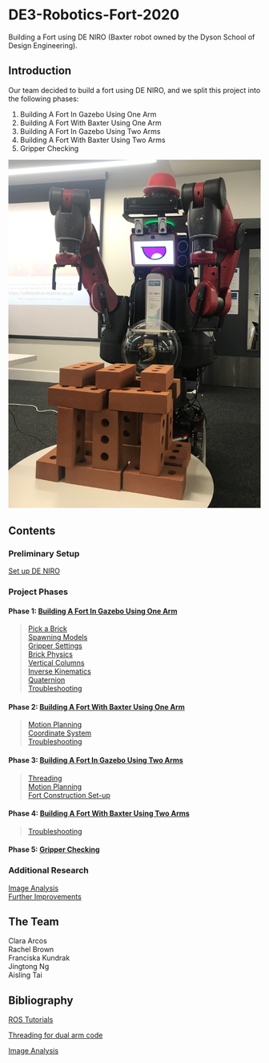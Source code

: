 # DE3-Robotics-Fort-2020
Building a Fort using DE NIRO (Baxter robot owned by the Dyson School of Design Engineering).
## Introduction
Our team decided to build a fort using DE NIRO, and we split this project into the following phases:
1. Building A Fort In Gazebo Using One Arm
2. Building A Fort With Baxter Using One Arm
3. Building A Fort In Gazebo Using Two Arms
4. Building A Fort With Baxter Using Two Arms
5. Gripper Checking

![Image of DENIRO after building the Fort](https://github.com/fkundrak/DE3-Robotics-Fort-2020/blob/master/img/deniro_fort.jpg)

## Contents

### Preliminary Setup
[Set up DE NIRO](https://github.com/fkundrak/DE3-Robotics-Fort-2020/wiki/Set-up-DE-NIRO)

### Project Phases

#### Phase 1: [Building A Fort In Gazebo Using One Arm](https://github.com/fkundrak/DE3-Robotics-Fort-2020/wiki/Phase-1:-Building-A-Fort-In-Gazebo-Using-One-Arm)
> [Pick a Brick](https://github.com/fkundrak/DE3-Robotics-Fort-2020/wiki/Pick-a-Brick) \
> [Spawning Models](https://github.com/fkundrak/DE3-Robotics-Fort-2020/wiki/Spawning-Models-in-Gazebo) \
> [Gripper Settings](https://github.com/fkundrak/DE3-Robotics-Fort-2020/wiki/Changing-the-Gripper-Settings) \
> [Brick Physics](https://github.com/fkundrak/DE3-Robotics-Fort-2020/wiki/Brick-Physics) \
> [Vertical Columns](https://github.com/fkundrak/DE3-Robotics-Fort-2020/wiki/Vertical-Columns) \
> [Inverse Kinematics](https://github.com/fkundrak/DE3-Robotics-Fort-2020/wiki/Understanding-Inverse-Kinematics) \
> [Quaternion](https://github.com/fkundrak/DE3-Robotics-Fort-2020/wiki/Understanding-Quaternion) \
> [Troubleshooting](https://github.com/fkundrak/DE3-Robotics-Fort-2020/wiki/Phase-1:-Troubleshooting)

#### Phase 2: [Building A Fort With Baxter Using One Arm](https://github.com/fkundrak/DE3-Robotics-Fort-2020/wiki/Phase-2:-Building-A-Fort-With-Baxter-Using-One-Arm)
> [Motion Planning](https://github.com/fkundrak/DE3-Robotics-Fort-2020/wiki/Phase-2:-Motion-Planning) \
> [Coordinate System](https://github.com/fkundrak/DE3-Robotics-Fort-2020/wiki/Coordinate-System) \
> [Troubleshooting](https://github.com/fkundrak/DE3-Robotics-Fort-2020/wiki/Phase-2:-Troubleshooting)

#### Phase 3: [Building A Fort In Gazebo Using Two Arms](https://github.com/fkundrak/DE3-Robotics-Fort-2020/wiki/Phase-3:-Building-A-Fort-In-Gazebo-Using-Two-Arms)
> [Threading](https://github.com/fkundrak/DE3-Robotics-Fort-2020/wiki/Controlling-Both-Arms-Using-Threading) \
> [Motion Planning](https://github.com/fkundrak/DE3-Robotics-Fort-2020/wiki/Phase-3:-Motion-Planning) \
> [Fort Construction Set-up](https://github.com/fkundrak/DE3-Robotics-Fort-2020/wiki/Fort-Construction-Set-up)

#### Phase 4: [Building A Fort With Baxter Using Two Arms](https://github.com/fkundrak/DE3-Robotics-Fort-2020/wiki/Phase-4:-Building-A-Fort-With-Baxter-Using-Two-Arms)
> [Troubleshooting](https://github.com/fkundrak/DE3-Robotics-Fort-2020/wiki/Phase-4:-Troubleshooting)

#### Phase 5: [Gripper Checking](https://github.com/fkundrak/DE3-Robotics-Fort-2020/wiki/Phase-5:-Gripper-Checking)

### Additional Research
[Image Analysis](https://github.com/fkundrak/DE3-Robotics-Fort-2020/wiki/Image-Analysis) \
[Further Improvements](https://github.com/fkundrak/DE3-Robotics-Fort-2020/wiki/Further-Improvements)

## The Team

Clara Arcos \
Rachel Brown \
Franciska Kundrak \
Jingtong Ng \
Aisling Tai

## Bibliography

[ROS Tutorials](http://wiki.ros.org/ROS/Tutorials)

[Threading for dual arm code](https://docs.python.org/3/library/threading.html?fbclid=IwAR1pBbcPZMjFRYkg6HrE1QMIg6f7A2EGFoZdYQZVu92KJhTbCWRNsuXoxuQ)

[Image Analysis](https://github.com/markwsilliman/turtlebot/?fbclid=IwAR0zSSLM2sWcnu8strsbx0Bax4x1TgKSRYfSrKhHOVVs8NqctAYDL-dBrkE)

